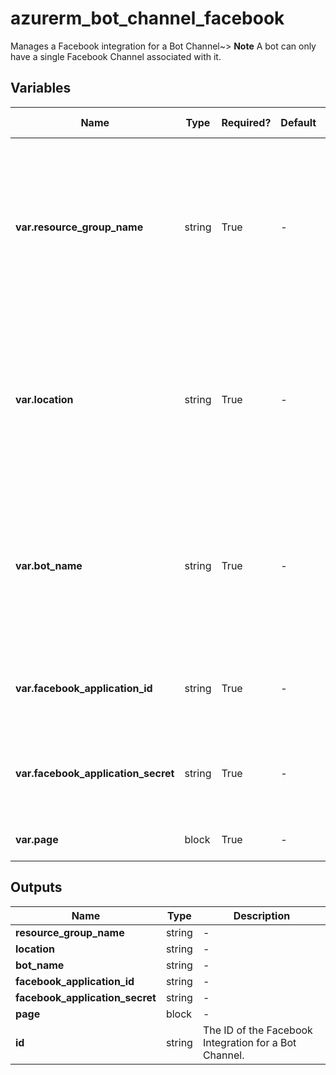 # azurerm_bot_channel_facebook

Manages a Facebook integration for a Bot Channel~> **Note** A bot can only have a single Facebook Channel associated with it.

## Variables

| Name | Type | Required? | Default  | possible values | Description |
| ---- | ---- | --------- | -------- | ----------- | ----------- |
| **var.resource_group_name** | string | True | -  |  -  | The name of the resource group where the Facebook Channel should be created. Changing this forces a new resource to be created. | 
| **var.location** | string | True | -  |  -  | Specifies the supported Azure location where the resource exists. Changing this forces a new resource to be created. | 
| **var.bot_name** | string | True | -  |  -  | The name of the Bot Resource this channel will be associated with. Changing this forces a new resource to be created. | 
| **var.facebook_application_id** | string | True | -  |  -  | The Facebook Application ID for the Facebook Channel. | 
| **var.facebook_application_secret** | string | True | -  |  -  | The Facebook Application Secret for the Facebook Channel. | 
| **var.page** | block | True | -  |  -  | One or more `page` blocks. | 



## Outputs

| Name | Type | Description |
| ---- | ---- | --------- | 
| **resource_group_name** | string  | - | 
| **location** | string  | - | 
| **bot_name** | string  | - | 
| **facebook_application_id** | string  | - | 
| **facebook_application_secret** | string  | - | 
| **page** | block  | - | 
| **id** | string  | The ID of the Facebook Integration for a Bot Channel. | 